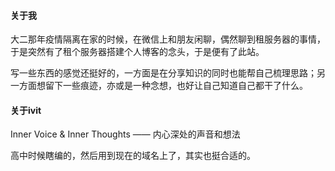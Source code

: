 <title> 关于 </title>

#### 关于我

大二那年疫情隔离在家的时候，在微信上和朋友闲聊，偶然聊到租服务器的事情，于是突然有了租个服务器搭建个人博客的念头，于是便有了此站。

写一些东西的感觉还挺好的，一方面是在分享知识的同时也能帮自己梳理思路；另一方面想留下一些痕迹，亦或是一种念想，也好让自己知道自己都干了什么。

#### 关于ivit

Inner Voice & Inner Thoughts —— 内心深处的声音和想法

高中时候瞎编的，然后用到现在的域名上了，其实也挺合适的。